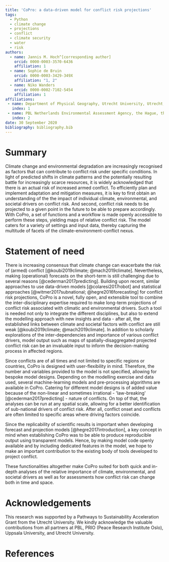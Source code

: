 ```yaml
---
title: 'CoPro: a data-driven model for conflict risk projections'
tags:
  - Python
  - climate change
  - projections
  - conflict
  - climate security
  - water
  - risk
authors:
  - name: Jannis M. Hoch^[corresponding author]
    orcid: 0000-0003-3570-6436
    affiliation: 1
  - name: Sophie de Bruin
    orcid: 0000-0003-3429-349X
    affiliation: "1, 2"
  - name: Niko Wanders
    orcid: 0000-0002-7102-5454
    affiliation: 1
affiliations:
 - name: Department of Physical Geography, Utrecht University, Utrecht, the Netherlands
   index: 1
 - name: PBL Netherlands Environmental Assessment Agency, the Hague, the Netherlands
   index: 2
date: 30 September 2020
bibliography: bibliography.bib
---
```


# Summary

Climate change and environmental degradation are increasingly recognised as factors that can contribute to conflict risk under specific conditions.
In light of predicted shifts in climate patterns and the potentially resulting battle for increasingly scarce resources, it is widely acknowledged that there is an actual risk of increased armed conflict. To efficiently plan and implement adaptation and mitigation measures, it is key to first obtain an understanding of the the impact of individual climate, environmental, and societal drivers on conflict risk. And second, conflict risk needs to be projected to a given point in the future to be able to prepare accordingly. With CoPro, a set of functions and a workflow is made openly accessible to perform these steps, yielding maps of relative conflict risk. The model caters for a variety of settings and input data, thereby capturing the multitude of facets of the climate-environment-conflict nexus.

# Statement of need 

There is increasing consensus that climate change can exacerbate the risk of (armed) conflict [@koubi2019climate; @mach2019climate]. Nevertheless, making (operational) forecasts on the short-term is still challenging due to several reasons [@cederman2017predicting]. Building upon recent, similar approaches to use data-driven models [@colaresi2017robot] and statistical approaches [@witmer2017subnational; @hegre2016forecasting] for conflict risk projections, CoPro is a novel, fully open, and extensible tool to combine the inter-disciplinary expertise required to make long-term projections of conflict risk associated with climatic and environmental drivers. Such a tool is needed not only to integrate the different disciplines, but also to extend the modelling approach with new insights and data - after all, the established links between climate and societal factors with conflict are still weak [@koubi2019climate; @mach2019climate]. In addition to scholarly explorations of the inter-dependencies and importance of various conflict drivers, model output such as maps of spatially-disaggregated projected conflict risk can be an invaluable input to inform the decision-making process in affected regions.

Since conflicts are of all times and not limited to specific regions or countries, CoPro is designed with user-flexibility in mind. Therefore, the number and variables provided to the model is not specified, allowing for bespoke model designs. Depending on the modelling exercise and data used, several machine-learning models and pre-processing algorithms are available in CoPro. Catering for different model designs is of added value because of the non-linear and sometimes irrational - 'law-breaking' [@cederman2017predicting] - nature of conflicts. On top of that, the analyses can be run at any spatial scale, allowing for a better identification of sub-national drivers of conflict risk. After all, conflict onset and conflicts are often limited to specific areas where driving factors coincide. 

Since the replicability of scientific results is important when developing forecast and projection models [@hegre2017introduction], a key concept in mind when establishing CoPro was to be able to produce reproducible output using transparent models. Hence, by making model code openly available and by including dedicated features in the model, we hope to make an important contribution to the existing body of tools developed to project conflict.

These functionalities altogether make CoPro suited for both quick and in-depth analyses of the relative importance of climate, environmental, and societal drivers as well as for assessments how conflict risk can change both in time and space.

# Acknowledgements
This research was supported by a Pathways to Sustainability Acceleration Grant from the Utrecht University.
We kindly acknowledge the valuable contributions from all partners at PBL, PRIO (Peace Research Institute Oslo), Uppsala University, and Utrecht University.

# References
